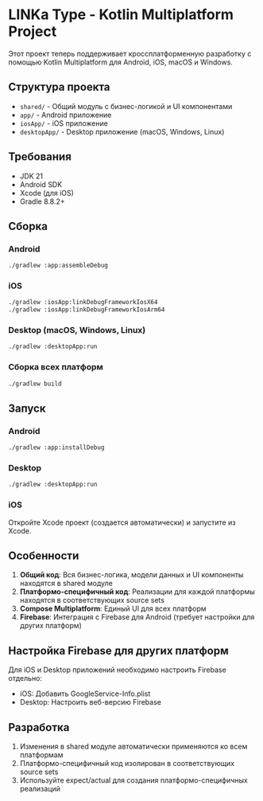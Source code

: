 # LINKa Type - Kotlin Multiplatform Project

Этот проект теперь поддерживает кроссплатформенную разработку с помощью Kotlin Multiplatform для Android, iOS, macOS и Windows.

## Структура проекта

- `shared/` - Общий модуль с бизнес-логикой и UI компонентами
- `app/` - Android приложение
- `iosApp/` - iOS приложение
- `desktopApp/` - Desktop приложение (macOS, Windows, Linux)

## Требования

- JDK 21
- Android SDK
- Xcode (для iOS)
- Gradle 8.8.2+

## Сборка

### Android
```bash
./gradlew :app:assembleDebug
```

### iOS
```bash
./gradlew :iosApp:linkDebugFrameworkIosX64
./gradlew :iosApp:linkDebugFrameworkIosArm64
```

### Desktop (macOS, Windows, Linux)
```bash
./gradlew :desktopApp:run
```

### Сборка всех платформ
```bash
./gradlew build
```

## Запуск

### Android
```bash
./gradlew :app:installDebug
```

### Desktop
```bash
./gradlew :desktopApp:run
```

### iOS
Откройте Xcode проект (создается автоматически) и запустите из Xcode.

## Особенности

1. **Общий код**: Вся бизнес-логика, модели данных и UI компоненты находятся в shared модуле
2. **Платформо-специфичный код**: Реализации для каждой платформы находятся в соответствующих source sets
3. **Compose Multiplatform**: Единый UI для всех платформ
4. **Firebase**: Интеграция с Firebase для Android (требует настройки для других платформ)

## Настройка Firebase для других платформ

Для iOS и Desktop приложений необходимо настроить Firebase отдельно:
- iOS: Добавить GoogleService-Info.plist
- Desktop: Настроить веб-версию Firebase

## Разработка

1. Изменения в shared модуле автоматически применяются ко всем платформам
2. Платформо-специфичный код изолирован в соответствующих source sets
3. Используйте expect/actual для создания платформо-специфичных реализаций